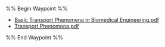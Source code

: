 %% Begin Waypoint %%
- [Basic Transport Phenomena in Biomedical Engineering.pdf](./Basic%20Transport%20Phenomena%20in%20Biomedical%20Engineering.pdf)
- [Transport Phenomena.pdf](./Transport%20Phenomena.pdf)

%% End Waypoint %%